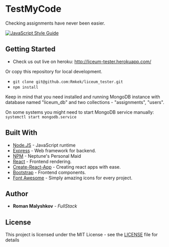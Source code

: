 # TestMyCode

Checking assignments have never been easier.

[![JavaScript Style Guide](https://cdn.rawgit.com/standard/standard/master/badge.svg)](https://github.com/standard/standard)
## Getting Started

* Check us out live on heroku: http://liceum-tester.herokuapp.com/

Or copy this repository for local development.

* `git clone git@github.com:Rmkek/liceum_tester.git`
* `npm install`

Keep in mind that you need installed and running MongoDB instance with database named "liceum_db" and two collections - "assignments", "users".

On some systems you might need to start MongoDB service manually:
`systemctl start mongodb.service`

## Built With

* [Node.JS](https://nodejs.org/en/) - JavaScript runtime
* [Express](https://expressjs.com/) - Web framework for backend.
* [NPM](https://www.npmjs.com/) - Neptune's Personal Maid
* [React](https://reactjs.org/) - Frontend rendering.
* [Create-React-App](https://github.com/facebook/create-react-app) - Creating react apps with ease.
* [Bootstrap](https://getbootstrap.com/) - Frontend components.
* [Font Awesome](https://fontawesome.com/) - Simply amazing icons for every project.

## Author

* **Roman Malyshkov** - _FullStack_

## License

This project is licensed under the MIT License - see the [LICENSE](LICENSE) file for details
